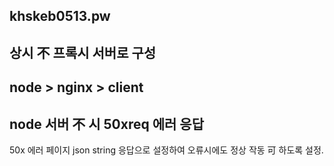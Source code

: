 khskeb0513.pw
---
상시 不 프록시 서버로 구성
---
node > nginx > client
---
node 서버 不 시 50xreq 에러 응답
---
50x 에러 페이지 json string 응답으로 설정하여 오류시에도 정상 작동 可 하도록 설정.
